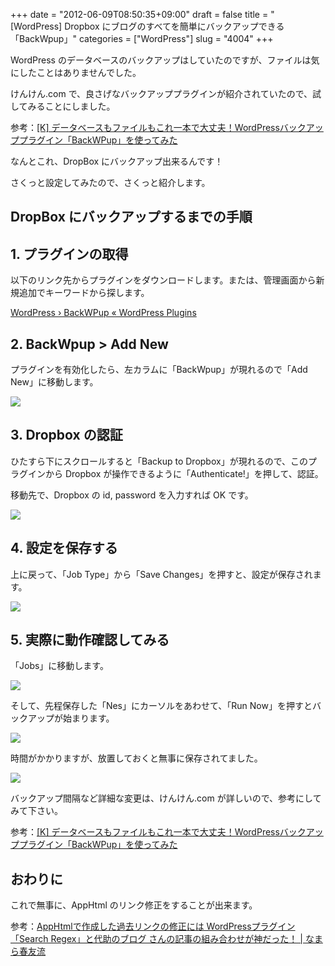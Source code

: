 +++
date = "2012-06-09T08:50:35+09:00"
draft = false
title = "[WordPress] Dropbox にブログのすべてを簡単にバックアップできる「BackWpup」"
categories = ["WordPress"]
slug = "4004"
+++

WordPress のデータベースのバックアップはしていたのですが、ファイルは気にしたことはありませんでした。

けんけん.com で、良さげなバックアッププラグインが紹介されていたので、試してみることにしました。

参考：[[K] データベースもファイルもこれ一本で大丈夫！WordPressバックアッププラグイン「BackWPup」を使ってみた](http://knk-n.com/2012/06/08/backwpup_wordpress_backup-plugin/)

なんとこれ、DropBox にバックアップ出来るんです！

さくっと設定してみたので、さくっと紹介します。

## DropBox にバックアップするまでの手順

## 1. プラグインの取得

以下のリンク先からプラグインをダウンロードします。または、管理画面から新規追加でキーワードから探します。

[WordPress › BackWPup « WordPress Plugins](http://wordpress.org/extend/plugins/backwpup/)

## 2. BackWpup > Add New

プラグインを有効化したら、左カラムに「BackWpup」が現れるので「Add New」に移動します。

![](/images/2012/06/4004_1.png)

## 3. Dropbox の認証

ひたすら下にスクロールすると「Backup to Dropbox」が現れるので、このプラグインから Dropbox が操作できるように「Authenticate!」を押して、認証。

移動先で、Dropbox の id, password を入力すれば OK です。

![](/images/2012/06/4004_2.png)

## 4. 設定を保存する

上に戻って、「Job Type」から「Save Changes」を押すと、設定が保存されます。

![](/images/2012/06/4004_3.png)

## 5. 実際に動作確認してみる

「Jobs」に移動します。

![](/images/2012/06/4004_4.png)

そして、先程保存した「Nes」にカーソルをあわせて、「Run Now」を押すとバックアップが始まります。

![](/images/2012/06/4004_5.png)

時間がかかりますが、放置しておくと無事に保存されてました。

![](/images/2012/06/4004_6.png)

バックアップ間隔など詳細な変更は、けんけん.com が詳しいので、参考にしてみて下さい。

参考：[[K] データベースもファイルもこれ一本で大丈夫！WordPressバックアッププラグイン「BackWPup」を使ってみた](http://knk-n.com/2012/06/08/backwpup_wordpress_backup-plugin/)

## おわりに

これで無事に、AppHtml のリンク修正をすることが出来ます。

参考：[AppHtmlで作成した過去リンクの修正には WordPressプラグイン「Search Regex」と代助のブログ さんの記事の組み合わせが神だった！ | なまら春友流](http://harutomo-ryu.com/archives/2012-06-08/141426.html)
